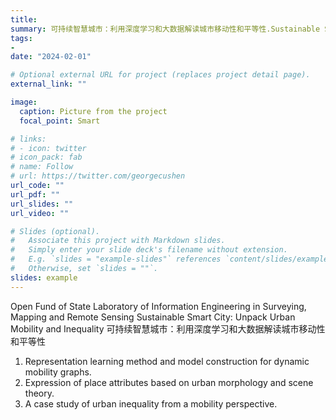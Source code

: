 ```yaml
---
title: 
summary: 可持续智慧城市：利用深度学习和大数据解读城市移动性和平等性.Sustainable Smart City: Unpack Urban Mobility and Inequality
tags: 
- 
date: "2024-02-01"

# Optional external URL for project (replaces project detail page).
external_link: ""

image:
  caption: Picture from the project
  focal_point: Smart

# links:
# - icon: twitter
# icon_pack: fab
# name: Follow
# url: https://twitter.com/georgecushen
url_code: ""
url_pdf: ""
url_slides: ""
url_video: ""

# Slides (optional).
#   Associate this project with Markdown slides.
#   Simply enter your slide deck's filename without extension.
#   E.g. `slides = "example-slides"` references `content/slides/example-slides.md`.
#   Otherwise, set `slides = ""`.
slides: example
---
```


Open Fund of State Laboratory of Information Engineering in Surveying, Mapping and Remote Sensing
Sustainable Smart City: Unpack Urban Mobility and Inequality
可持续智慧城市：利用深度学习和大数据解读城市移动性和平等性
1. Representation learning method and model construction for dynamic mobility graphs.
2. Expression of place attributes based on urban morphology and scene theory.
3. A case study of urban inequality from a mobility perspective.




